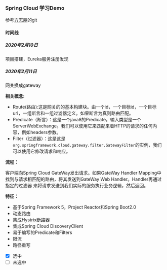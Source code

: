 ### Spring Cloud 学习Demo
参考[方志朋](https://github.com/forezp/SpringCloudLearning "方志朋")的git
#### 时间线
##### 2020年2月10日
项目搭建，Eureka服务注册发现
##### 2020年2月11日 
网关换成gateway</p>
**相关概念:**
- Route(路由):这是网关的的基本构建块。由一个id，一个目标id，一个目标url，一组断言和一组过滤器定义。如果断言为真则路由匹配。
- Predicate（断言）：这是一个java8的Predicate。输入类型是一个ServerWebExchange。我们可以使用它来匹配来着HTTP的请求的任何内容，例如headers参数。
- Filter（过滤器）：这是这是`org.springframework.cloud.gateway.filter.GatewayFilter`的实例，我们可以使用它修改请求和响应。

**流程：**

客户端向Spring Cloud GateWay发出请求。如果GateWay Handler Mapping中找到与请求相匹配的路由，将其发送到GateWay Web Handler。Handler再通过指定的过滤器
来将请求发送到我们实际的服务执行业务逻辑，然后返回。

**特征：**

- 基于Spring Framework 5，Project Reactor和Spring Boot2.0
- 动态路由
- 集成Hystrix断路器
- 集成Spring Cloud DiscoveryClient
- 易于编写的Predicate和Filters
- 限流
- 路径重写

- [x] 选中
- [ ] 未选中 